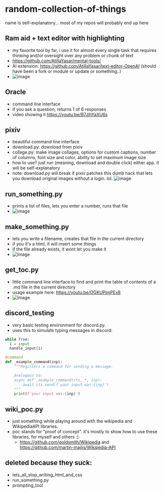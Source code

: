 # random-collection-of-things
name is self-explanatory... most of my repos will probably end up here

## Ram aid + text editor with highlighting
- my favorite tool by far, i use it for almost every single task that requires thinking and/or oversight over any problem or chunk of text
- https://github.com/AtillaYasar/mental-tools/
- AI extension: https://github.com/AtillaYasar/text-editor-OpenAI (should have been a fork or module or update or something..)
- ![image](https://user-images.githubusercontent.com/112716905/213861946-c23ddd62-79f4-4aa3-a5ab-5a9bdb4edbdb.png)

## Oracle
- command line interface  
- if you ask a question, returns 1 of 6 responses  
- video showing it https://youtu.be/B7JihYaXU6s

## pixiv
- beautiful command line interface
- download.py: download from pixiv
- collage.py: make image collages, options for custom captions, number of columns, font size and color, ability to set maximum image size
- how to use? just run (meaning, download and double click) either app. it will be self-explanatory
- note: download.py will break if pixiv patches this dumb hack that lets you download original images without a login. lol.
![image](https://user-images.githubusercontent.com/112716905/205492410-50a187f7-1e1a-4053-9770-e4bea6ab2cb3.png)

## run_something.py
- prints a list of files, lets you enter a number, runs that file
- ![image](https://user-images.githubusercontent.com/112716905/211153821-f7d6ae51-6612-4d56-b9af-2664f8ffcb89.png)


## make_something.py
- lets you write a filename, creates that file in the current directory
- if you it's a html, it will insert some things
- if the file already exists, it wont let you make it
- ![image](https://user-images.githubusercontent.com/112716905/211151843-81bf8c17-28bf-44f8-a584-8d4f853a5090.png)

## get_toc.py
- little command line interface to find and print the table of contents of a .md file in the current directory
- usage example here: https://youtu.be/OGKUPjmPEx8
- ![image](https://user-images.githubusercontent.com/112716905/213638908-7932da0f-8b10-47b6-a031-689e3db24063.png)

## discord_testing
- very basic testing environment for discord.py.
- uses this to simulate typing messages in discord:
```python
while True:
  i = input
  handle_input(i)
```
```python
@command
def _example_command(inp):
    """Registers a command for sending a message.

    Analogous to:
    async def _example_command(ctx, *, inp):
        await ctx.send(f'your input was:{inp}')
    """
    print(f'your input was:{inp}')
```

## wiki_poc.py
- just something while playing around with the wikipedia and WikipediaAPI libraries.
- poc stands for "proof of concept". it's mostly to show how to use these libraries, for myself and others  :)
  + https://github.com/goldsmith/Wikipedia and https://github.com/martin-majlis/Wikipedia-API

## deleted because they suck:
- lets_all_stop_writing_html_and_css
- run_something.py
- prompting_tool
